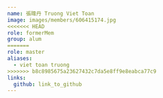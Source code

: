 ```yaml
---
name: 張暐丹 Truong Viet Toan 
image: images/members/606415174.jpg 
<<<<<<< HEAD
role: formerMem
group: alum
=======
role: master
aliases:
  - viet toan truong
>>>>>>> b8c8985675a23627432c7da5e8ff9e8eabca77c9
links:
  github: link_to_github 
---
```

